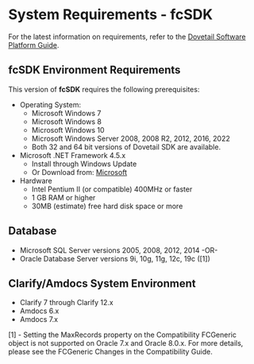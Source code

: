# System Requirements - fcSDK

For the latest information on requirements, refer to the [Dovetail Software Platform Guide](https://support.dovetailsoftware.com/selfservice/resources/platform-guide).

## fcSDK Environment Requirements

This version of **fcSDK** requires the following prerequisites:

* Operating System:
  * Microsoft Windows 7
  * Microsoft Windows 8
  * Microsoft Windows 10
  * Microsoft Windows Server 2008, 2008 R2, 2012, 2016, 2022
  * Both 32 and 64 bit versions of Dovetail SDK are available.
* Microsoft .NET Framework 4.5.x
  * Install through Windows Update
  * Or Download from: [Microsoft](http://www.microsoft.com/en-us/download/details.aspx?id=17851)
* Hardware
  * Intel Pentium II (or compatible) 400MHz or faster
  * 1 GB RAM or higher
  * 30MB (estimate) free hard disk space or more

## Database

* Microsoft SQL Server versions 2005, 2008, 2012, 2014
-OR-
* Oracle Database Server versions 9i, 10g, 11g, 12c, 19c ([1])

## Clarify/Amdocs System Environment

* Clarify 7 through Clarify 12.x
* Amdocs 6.x
* Amdocs 7.x

[1] - Setting the MaxRecords property on the Compatibility FCGeneric object is not supported on Oracle 7.x and Oracle 8.0.x. For more details, please see the FCGeneric Changes in the Compatibility Guide.
